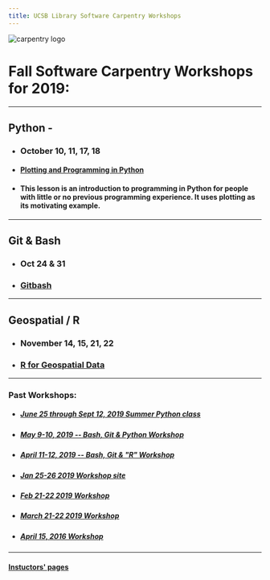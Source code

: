 ```yaml
---
title: UCSB Library Software Carpentry Workshops
---
```



![carpentry logo](https://www.library.ucsb.edu/sites/default/files/styles/event_thumbnail__200x180_/public/summer_software_carp_logo.png?itok=YiVJFS2y)

# Fall Software Carpentry Workshops for 2019:

----

## Python -

  - ### October 10, 11, 17, 18
  - #### [Plotting and Programming in Python](https://ucsbcarpentry.github.io/2019-10-10-Python-UCSB/)
  - #### This lesson is an introduction to programming in Python for people with little or no previous programming experience. It uses plotting as its motivating example.

----

## Git & Bash

  - ### Oct 24 & 31
  - ### [Gitbash](https://ucsbcarpentry.github.io/2019-10-24-gitbash/)
 

----


## Geospatial / R

  - ### November 14, 15, 21, 22
  - ### [R for Geospatial Data](https://ucsbcarpentry.github.io/2019-11-14-Geospatial-R/)



----

### Past Workshops:
  - ##### [June 25 through Sept 12, 2019 Summer Python class](https://ucsbcarpentry.github.io/2019-summer/)
  - ##### [May 9-10, 2019 -- Bash, Git & Python Workshop](https://ucsbcarpentry.github.io/2019-05-09-UCSB-SW-Carpentry/)
  - ##### [April 11-12, 2019 -- Bash, Git & "R" Workshop](https://ucsbcarpentry.github.io/2019-04-11-UCSB-SW-Workshop//)
  - ##### [Jan 25-26 2019 Workshop site](https://ucsbcarpentry.github.io/2019-01-25-UCSBLibrary/)
  - ##### [Feb 21-22 2019 Workshop](https://ucsbcarpentry.github.io/2019-02-21-UCSBLibrary/)
  - ##### [March 21-22 2019 Workshop](https://ucsbcarpentry.github.io/2019-03-21-UCSBLibrary/)
  - ##### [April 15, 2016 Workshop](http://remi-daigle.github.io/2016-04-15-UCSB/overview/)

----

#### [Instuctors' pages](https://ucsbcarpentry.github.io/instructors/)

